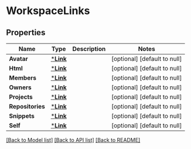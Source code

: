 # WorkspaceLinks

## Properties
Name | Type | Description | Notes
------------ | ------------- | ------------- | -------------
**Avatar** | [***Link**](Link.md) |  | [optional] [default to null]
**Html** | [***Link**](Link.md) |  | [optional] [default to null]
**Members** | [***Link**](Link.md) |  | [optional] [default to null]
**Owners** | [***Link**](Link.md) |  | [optional] [default to null]
**Projects** | [***Link**](Link.md) |  | [optional] [default to null]
**Repositories** | [***Link**](Link.md) |  | [optional] [default to null]
**Snippets** | [***Link**](Link.md) |  | [optional] [default to null]
**Self** | [***Link**](Link.md) |  | [optional] [default to null]

[[Back to Model list]](../README.md#documentation-for-models) [[Back to API list]](../README.md#documentation-for-api-endpoints) [[Back to README]](../README.md)

